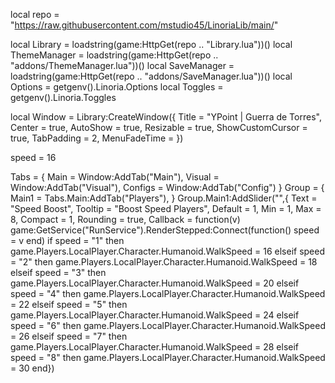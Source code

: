 local repo = "https://raw.githubusercontent.com/mstudio45/LinoriaLib/main/"

local Library = loadstring(game:HttpGet(repo .. "Library.lua"))()
local ThemeManager = loadstring(game:HttpGet(repo .. "addons/ThemeManager.lua"))()
local SaveManager = loadstring(game:HttpGet(repo .. "addons/SaveManager.lua"))()
local Options = getgenv().Linoria.Options
local Toggles = getgenv().Linoria.Toggles

local Window = Library:CreateWindow({
	Title = "YPoint | Guerra de Torres",
	Center = true,
	AutoShow = true,
	Resizable = true,
	ShowCustomCursor = true,
	TabPadding = 2,
	MenuFadeTime = 
})

speed = 16

Tabs = {
Main = Window:AddTab("Main"),
Visual = Window:AddTab("Visual"),
Configs = Window:AddTab("Config")
}
Group = {
Main1 = Tabs.Main:AddTab("Players"),
}
Group.Main1:AddSlider("",{
Text = "Speed Boost",
Tooltip = "Boost Speed Players",
Default = 1,
Min = 1,
Max = 8,
Compact = 1,
Rounding = true,
Callback = function(v)
game:GetService("RunService").RenderStepped:Connect(function()
speed = v
end)
if speed = "1" then
game.Players.LocalPlayer.Character.Humanoid.WalkSpeed = 16
elseif speed = "2" then
game.Players.LocalPlayer.Character.Humanoid.WalkSpeed = 18
elseif speed = "3" then
game.Players.LocalPlayer.Character.Humanoid.WalkSpeed = 20
elseif speed = "4" then
game.Players.LocalPlayer.Character.Humanoid.WalkSpeed = 22
elseif speed = "5" then
game.Players.LocalPlayer.Character.Humanoid.WalkSpeed = 24
elseif speed = "6" then
game.Players.LocalPlayer.Character.Humanoid.WalkSpeed = 26
elseif speed = "7" then
game.Players.LocalPlayer.Character.Humanoid.WalkSpeed = 28
elseif speed = "8" then
game.Players.LocalPlayer.Character.Humanoid.WalkSpeed = 30
end})
